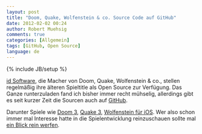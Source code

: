```yaml
---
layout: post
title: "Doom, Quake, Wolfenstein & co. Source Code auf GitHub"
date: 2012-02-02 00:24
author: Robert Muehsig
comments: true
categories: [Allgemein]
tags: [GitHub, Open Source]
language: de
---
```

{% include JB/setup %}
<p><a href="http://www.idsoftware.com/">id Software</a>, die Macher von Doom, Quake, Wolfenstein &amp; co., stellen regelmäßig ihre älteren Spieltitle als Open Source zur Verfügung. Das Ganze runterzuladen fand ich bisher immer recht mühselig, allerdings gibt es seit kurzer Zeit die Sourcen auch auf <a href="https://github.com/id-Software">GitHub</a>.</p> <p>Darunter Spiele wie <a href="https://github.com/id-Software/DOOM-3">Doom 3</a>, <a href="https://github.com/id-Software/Quake-III-Arena">Quake 3</a>, <a href="https://github.com/id-Software/Wolf3D-iOS">Wolfenstein für iOS</a>. Wer also schon immer mal Interesse hatte in die Spielentwicklung reinzuschauen sollte mal <a href="https://github.com/id-Software">ein Blick rein werfen</a>.</p>
